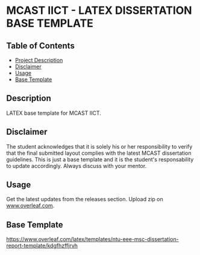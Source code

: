 # MCAST IICT - LATEX DISSERTATION BASE TEMPLATE

## Table of Contents

* [Project Description](#Description)
* [Disclaimer](#Disclaimer)
* [Usage](#Usage)
* [Base Template](#BaseTemplate)

## Description

LATEX base template for MCAST IICT.

## Disclaimer
The student acknowledges that it is solely his or her responsibility to verify that the final submitted layout complies with the latest MCAST dissertation guidelines. This is just a base template and it is the student's responsability to update accordingly. Always discuss with  your mentor.

## Usage

Get the latest updates from the releases section. Upload zip on www.overleaf.com.

## Base Template
https://www.overleaf.com/latex/templates/ntu-eee-msc-dissertation-report-template/kdgfhzffjrvh
